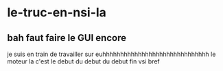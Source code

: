 # le-truc-en-nsi-la

## bah faut faire le GUI encore 
je suis en train de travailler sur euhhhhhhhhhhhhhhhhhhhhhhhhhhhhhh le moteur la
c'est le debut du debut du debut fin vsi bref
